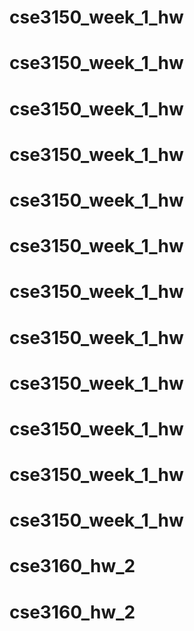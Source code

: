 # cse3150_week_1_hw
# cse3150_week_1_hw
# cse3150_week_1_hw
# cse3150_week_1_hw
# cse3150_week_1_hw
# cse3150_week_1_hw
# cse3150_week_1_hw
# cse3150_week_1_hw
# cse3150_week_1_hw
# cse3150_week_1_hw
# cse3150_week_1_hw
# cse3150_week_1_hw
# cse3160_hw_2
# cse3160_hw_2
